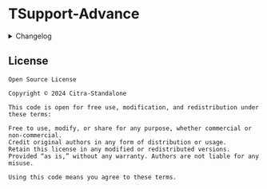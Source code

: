 # TSupport-Advance 
<details>
<summary>
Changelog
</summary>

- R241104
  - Customization ( `exclude.txt` now `customize.txt` )
</details>

## License

```
Open Source License

Copyright © 2024 Citra-Standalone

This code is open for free use, modification, and redistribution under these terms:

Free to use, modify, or share for any purpose, whether commercial or non-commercial.
Credit original authors in any form of distribution or usage.
Retain this license in any modified or redistributed versions.
Provided “as is,” without any warranty. Authors are not liable for any misuse.

Using this code means you agree to these terms.
```